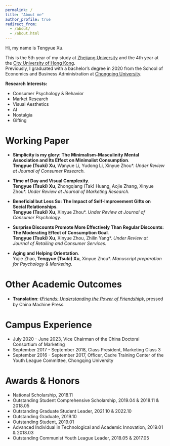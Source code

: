 ```yaml
---
permalink: /
title: "About me"
author_profile: true
redirect_from: 
  - /about/
  - /about.html
---
```

Hi, my name is Tengyue Xu.

This is the 5th year of my study at [Zhejiang University](https://www.zju.edu.cn/) and the 4th year at the [City University of Hong Kong](https://www.cityu.edu.hk/).\
Previously, I graduated with a bachelor’s degree in 2020 from the School of Economics and Business Administration at [Chongqing University](https://www.cqu.edu.cn/).

**Research Interests:**
* Consumer Psychology & Behavior
* Market Research
* Visual Aesthetics
* AI
* Nostalgia
* Gifting

Working Paper
======
* **Simplicity is my glory: The Minimalism-Masculinity Mental Association and Its Effect on Minimalist Consumption**. \
**Tengyue (Tsuki) Xu**, Wanyue Li, Yudong Li, Xinyue Zhou*. 
<em>Under Review at Journal of Consumer Research.</em>

* **Time of Day and Visual Complexity**. \
**Tengyue (Tsuki) Xu**, Zhongqiang (Tak) Huang, Aojie Zhang, Xinyue Zhou*. 
<em>Under Review at Journal of Marketing Research.</em>

* **Beneficial but Less So: The Impact of Self-Improvement Gifts on Social Relationships**. \
**Tengyue (Tsuki) Xu**, Xinyue Zhou*. 
<em>Under Review at Journal of Consumer Psychology.</em>

* **Surprise Discounts Promote More Effectively Than Regular Discounts: The Moderating Effect of Consumption Goal**. \
**Tengyue (Tsuki) Xu**, Xinyue Zhou, Zhilin Yang*. 
<em>Under Review at Journal of Retailing and Consumer Services.</em>

* **Aging and Helping Orientation**. \
Yujie Zhao, **Tengyue (Tsuki) Xu**, Xinyue Zhou*. 
<em>Manuscript preparation for Psychology & Marketing.</em>


Other Academic Outcomes
======
* **Translation**: [《<em>Friends: Understanding the Power of Friendship</em>》](https://www.douban.com/note/855000308/?_i=8128683xgKdAY7), pressed by China Machine Press.


Campus Experience
======
* July 2020 - June 2023, Vice Chairman of the China Doctoral Consortium of Marketing
* September 2017 - September 2018, Class President, Marketing Class 3
* September 2016 - September 2017, Officer, Cadre Training Center of the Youth League Committee, Chongqing University

Awards & Honors
======
* National Scholarship, 2018.11
* Outstanding Student Comprehensive Scholarship, 2019.04 & 2018.11 & 2018.05
* Outstanding Graduate Student Leader, 2021.10 & 2022.10
* Outstanding Graduate, 2019.10
* Outstanding Student, 2019.01
* Advanced Individual in Technological and Academic Innovation, 2019.01 & 2018.03
* Outstanding Communist Youth League Leader, 2018.05 & 2017.05



